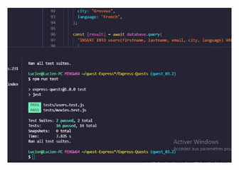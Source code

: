 <!-- ![Texte alternatif](./assets/exp02.JPG)
![Texte alternatif](./assets/exp02bis.JPG) -->
<!-- ![Texte alternatif](./assets/test_02bis.JPG) -->

<!-- ![Texte alternatif](./assets/exp03bis.JPG)
![Texte alternatif](./assets/exp03bis2.JPG)
![Texte alternatif](./assets/exp03bis3.JPG) -->
<!--
![Texte alternatif](./assets/exp03final.JPG) -->

![Texte alternatif](./assets/test03.1.JPG)
